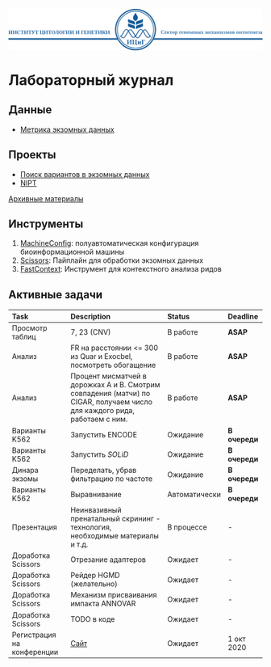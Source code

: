 ![Header ICG](./Header_ICG.svg)

# Лабораторный журнал

## Данные

* [Метрика экзомных данных](./data/SamplesData.csv)

## Проекты

* [Поиск вариантов в экзомных данных](./projects/ExomeVariants.md)
* [NIPT](./projects/NIPT.md)

[Архивные материалы](./archive)

## Инструменты

1. [MachineConfig](./tools/MachineConfig): полуавтоматическая конфигурация биоинформационной машины
2. [Scissors](./tools/Scissors): Пайплайн для обработки экзомных данных
3. [FastContext](./tools/FastContext): Инструмент для контекстного анализа ридов

## Активные задачи

| Task | Description | Status | Deadline |
|:-----|:------------|:-------|:---------|
| Просмотр таблиц | 7, 23 (CNV) | В работе | **ASAP** |
| Анализ | FR на расстоянии <= 300 из Quar и Exocbel, посмотреть обогащение | В работе | **ASAP** |
| Анализ | Процент мисматчей в дорожках А и B. Смотрим совпадения (матчи) по CIGAR, получаем число для каждого рида, работаем с ним. | В работе | **ASAP** |
| Варианты K562 | Запустить ENCODE | Ожидание | **В очереди** |
| Варианты K562 | Запустить *SOLiD* | Ожидание | **В очереди** |
| Динара экзомы | Переделать, убрав фильтрацию по частоте | Ожидание | **В очереди**  |
| Варианты K562 | Выравнивание | Автоматически | **В очереди** |
| Презентация | Неинвазивный пренатальный скрининг - технология, необходимые материалы и т.д. | В процессе | - |
| Доработка Scissors | Отрезание адаптеров | Ожидает | - |
| Доработка Scissors | Рейдер HGMD (желательно) | Ожидает | - |
| Доработка Scissors | Механизм присваивания импакта ANNOVAR | Ожидает | - |
| Доработка Scissors | TODO в коде | Ожидает | - |
| Регистрация на конференции | [Сайт](https://www.медгенетика.рф/reg-member/) | Ожидает | 1 окт 2020 |

